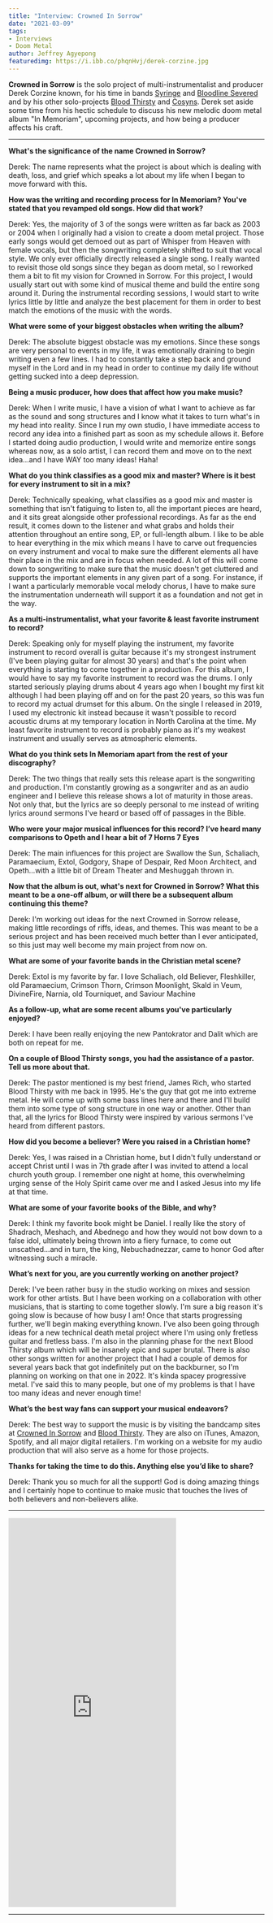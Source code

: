 ```yaml
---
title: "Interview: Crowned In Sorrow"
date: "2021-03-09"
tags:
- Interviews
- Doom Metal
author: Jeffrey Agyepong
featuredimg: https://i.ibb.co/phqnHvj/derek-corzine.jpg
---
```


**Crowned in Sorrow** is the solo project of multi-instrumentalist and producer Derek Corzine known, for his time in bands [Syringe](https://syringeministry.bandcamp.com/) and [Bloodline Severed](https://bloodlinesevered.bandcamp.com/) and by his other solo-projects [Blood Thirsty](https://bloodthirstymetal.bandcamp.com/) and [Cosyns](https://cosyns.bandcamp.com/). Derek set aside some time from his hectic schedule to discuss his new melodic doom metal album "In Memoriam", upcoming projects, and how being a producer affects his craft.

<hr>


**What's the significance of the name Crowned in Sorrow?**


Derek: The name represents what the project is about which is dealing with death, loss, and grief which speaks a lot about my life when I began to move forward with this.

**How was the writing and recording process for In Memoriam? You've stated that you revamped old songs. How did that work?**

Derek: Yes, the majority of 3 of the songs were written as far back as 2003 or 2004 when I originally had a vision to create a doom metal project. Those early songs would get demoed out as part of Whisper from Heaven with female vocals, but then the songwriting completely shifted to suit that vocal style. We only ever officially directly released a single song. I really wanted to revisit those old songs since they began as doom metal, so I reworked them a bit to fit my vision for Crowned in Sorrow. For this project, I would usually start out with some kind of musical theme and build the entire song around it. During the instrumental recording sessions, I would start to write lyrics little by little and analyze the best placement for them in order to best match the emotions of the music with the words.

 **What were some of your biggest obstacles when writing the album?**

Derek: The absolute biggest obstacle was my emotions. Since these songs are very personal to events in my life, it was emotionally draining to begin writing even a few lines. I had to constantly take a step back and ground myself in the Lord and in my head in order to continue my daily life without getting sucked into a deep depression.

**Being a music producer, how does that affect how you make music?**

Derek: When I write music, I have a vision of what I want to achieve as far as the sound and song structures and I know what it takes to turn what's in my head into reality. Since I run my own studio, I have immediate access to record any idea into a finished part as soon as my schedule allows it. Before I started doing audio production, I would write and memorize entire songs whereas now, as a solo artist, I can record them and move on to the next idea...and I have WAY too many ideas! Haha!

**What do you think classifies as a good mix and master? Where is it best for every instrument to sit in a mix?**

Derek: Technically speaking, what classifies as a good mix and master is something that isn't fatiguing to listen to, all the important pieces are heard, and it sits great alongside other professional recordings. As far as the end result, it comes down to the listener and what grabs and holds their attention throughout an entire song, EP, or full-length album. I like to be able to hear everything in the mix which means I have to carve out frequencies on every instrument and vocal to make sure the different elements all have their place in the mix and are in focus when needed. A lot of this will come down to songwriting to make sure that the music doesn't get cluttered and supports the important elements in any given part of a song. For instance, if I want a particularly memorable vocal melody chorus, I have to make sure the instrumentation underneath will support it as a foundation and not get in the way.

**As a multi-instrumentalist, what your favorite & least favorite instrument to record?**

Derek: Speaking only for myself playing the instrument, my favorite instrument to record overall is  guitar because it's my strongest instrument (I've been playing guitar for almost 30 years) and that's the point when everything is starting to come together in a production. For this album, I would have to say my favorite instrument to record was the drums. I only started seriously playing drums about 4 years ago when I bought my first kit although I had been playing off and on for the past 20 years, so this was fun to record my actual drumset for this album. On the single I released in 2019, I used my electronic kit instead because it wasn't possible to record acoustic drums at my temporary location in North Carolina at the time. My least favorite instrument to record is probably piano as it's my weakest instrument and usually serves as atmospheric elements.

**What do you think sets In Memoriam apart from the rest of your discography?**

Derek: The two things that really sets this release apart is the songwriting and production. I'm constantly growing as a songwriter and as an audio engineer and I believe this release shows a lot of maturity in those areas. Not only that, but the lyrics are so deeply personal to me instead of writing lyrics around sermons I've heard or based off of passages in the Bible. 

**Who were your major musical influences for this record? I’ve heard many comparisons to Opeth and I hear a bit of 7 Horns 7 Eyes**


Derek: The main influences for this project are Swallow the Sun, Schaliach, Paramaecium, Extol, Godgory, Shape of Despair, Red Moon Architect, and Opeth...with a little bit of Dream Theater and Meshuggah thrown in.

**Now that the album is out, what's next for Crowned in Sorrow? What this meant to be a one-off album, or will there be a subsequent album continuing this theme?**

Derek: I'm working out ideas for the next Crowned in Sorrow release, making little recordings of riffs, ideas, and themes. This was meant to be a serious project and has been received much better than I ever anticipated, so this just may well become my main project from now on.

**What are some of your favorite bands in the Christian metal scene?**

Derek: Extol is my favorite by far. I love Schaliach, old Believer, Fleshkiller, old Paramaecium, Crimson Thorn, Crimson Moonlight, Skald in Veum, DivineFire, Narnia, old Tourniquet, and Saviour Machine

**As a follow-up, what are some recent albums you've particularly enjoyed?**

Derek: I have been really enjoying the new Pantokrator and Dalit which are both on repeat for me. 

**On a couple of Blood Thirsty songs, you had the assistance of a pastor. Tell us more about that.**

Derek: The pastor mentioned is my best friend, James Rich, who started Blood Thirsty with me back in 1995. He's the guy that got me into extreme metal. He will come up with some bass lines here and there and I'll build them into some type of song structure in one way or another. Other than that, all the lyrics for Blood Thirsty were inspired by various sermons I've heard from different pastors.

**How did you become a believer? Were you raised in a Christian home?**

Derek: Yes, I was raised in a Christian home, but I didn't fully understand or accept Christ until I was in 7th grade after I was invited to attend a local church youth group. I remember one night at home, this overwhelming urging sense of the Holy Spirit came over me and I asked Jesus into my life at that time.

**What are some of your favorite books of the Bible, and why?**

Derek: I think my favorite book might be Daniel. I really like the story of Shadrach, Meshach, and Abednego and how they would not bow down to a false idol, ultimately being thrown into a fiery furnace, to come out unscathed...and in turn, the king, Nebuchadnezzar, came to honor God after witnessing such a miracle.

**What’s next for you, are you currently working on another project?**

Derek: I've been rather busy in the studio working on mixes and session work for other artists. But I have been working on a collaboration with other musicians, that is starting to come together slowly. I'm sure a big reason it's going slow is because of how busy I am! Once that starts progressing further, we'll begin making everything known. I've also been going through ideas for a new technical death metal project where I'm using only fretless guitar and fretless bass. I'm also in the planning phase for the next Blood Thirsty album which will be insanely epic and super brutal. There is also other songs written for another project that I had a couple of demos for several years back that got indefinitely put on the backburner, so I'm planning on working on that one in 2022. It's kinda spacey progressive metal. I've said this to many people, but one of my problems is that I have too many ideas and never enough time!

**What’s the best way fans can support your musical endeavors?**

Derek: The best way to support the music is by visiting the bandcamp sites at [Crowned In Sorrow](https://crownedinsorrow.bandcamp.com/) and [Blood Thirsty](https://bloodthirstymetal.bandcamp.com/). They are also on iTunes, Amazon, Spotify, and all major digital retailers. I'm working on a website for my audio production that will also serve as a home for those projects.

**Thanks for taking the time to do this. Anything else you’d like to share?**

Derek: Thank you so much for all the support! God is doing amazing things and I certainly hope to continue to make music that touches the lives of both believers and non-believers alike.

<hr>

<iframe style="border: 0; width: 330px; height: 766px;" src="https://bandcamp.com/EmbeddedPlayer/album=3443421701/size=large/bgcol=ffffff/linkcol=0687f5/transparent=true/" seamless><a href="https://crownedinsorrow.bandcamp.com/album/in-memoriam">In Memoriam by Crowned in Sorrow</a></iframe>

<hr>